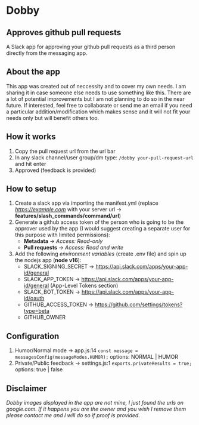 # Dobby
## Approves github pull requests
A Slack app for approving your github pull requests as a third person directly from the messaging app.

## About the app
This app was created out of neccessity and to cover my own needs. I am sharing it in case someone else needs to use something like this. There are a lot of potential improvements but I am not planning to do so in the near future. If interested, feel free to collaborate or send me an email if you need a particular addition/modification which makes sense and it will not fit your needs only but will benefit others too.

## How it works
1. Copy the pull request url from the url bar
2. In any slack channel/user group/dm type: `/dobby your-pull-request-url` and hit enter
3. Approved (feedback is provided)

## How to setup
1. Create a slack app via importing the manifest.yml (replace *https://example.com* with your server url -> **features/slash_commands/command/url**)
2. Generate a github access token of the person who is going to be the approver used by the app (I would suggest creating a separate user for this purpose with limited permissions):
   - **Metadata**      -> *Access: Read-only*
   - **Pull requests** -> *Access: Read and write*
3. Add the following *environment variables* (create .env file) and spin up the nodejs app (**node v16**):
   - SLACK_SIGNING_SECRET -> https://api.slack.com/apps/your-app-id/general
   - SLACK_APP_TOKEN -> https://api.slack.com/apps/your-app-id/general (App-Level Tokens section)
   - SLACK_BOT_TOKEN -> https://api.slack.com/apps/your-app-id/oauth
   - GITHUB_ACCESS_TOKEN -> https://github.com/settings/tokens?type=beta
   - GITHUB_OWNER

## Configuration
1. Humor/Normal mode       -> app.js:14 `const message = messagesConfig(messageModes.HUMOR);` options: NORMAL | HUMOR
2. Private/Public feedback -> settings.js:1 `exports.privateResults = true;` options: true | false

## Disclaimer
*Dobby images displayed in the app are not mine, I just found the urls on google.com. If it happens you are the owner and you wish I remove them please contact me and I will do so if proof is provided.*
